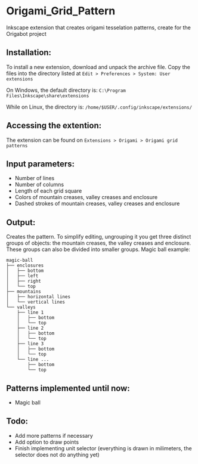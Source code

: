 # Origami_Grid_Pattern
Inkscape extension that creates origami tesselation patterns, create for the Origabot project

## Installation:
To install a new extension, download and unpack the archive file. Copy the files into the directory listed at `Edit > Preferences > System: User extensions`

On Windows, the default directory is:
`C:\Program Files\Inkscape\share\extensions`

While on Linux, the directory is:
`/home/$USER/.config/inkscape/extensions/`

## Accessing the extention:
The extension can be found on `Extensions > Origami > Origami grid patterns`

## Input parameters:
- Number of lines
- Number of columns
- Length of each grid square
- Colors of mountain creases, valley creases and enclosure
- Dashed strokes of mountain creases, valley creases and enclosure

## Output:
Creates the pattern. 
To simplify editing, ungrouping it you get three distinct groups of objects: the mountain creases, the valley creases and enclosure. These groups can also be divided into smaller groups. Magic ball example:

```
magic-ball
├── enclosures
│   ├── bottom
│   ├── left
│   ├── right
│   └── top
├── mountains
│   ├── horizontal lines
│   └── vertical lines
└── valleys
    ├── line 1
    │   ├── bottom
    │   └── top
    ├── line 2
    │   ├── bottom
    │   └── top
    ├── line 3
    │   ├── bottom
    │   └── top
    └── line ...
        ├── bottom
        └── top
```

## Patterns implemented until now:
- Magic ball

## Todo:
- Add more patterns if necessary
- Add option to draw points
- Finish implementing unit selector (everything is drawn in milimeters, the selector does not do anything yet)

